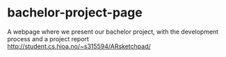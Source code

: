 # bachelor-project-page
A webpage where we present our bachelor project, with the development process and a project report
http://student.cs.hioa.no/~s315594/ARsketchpad/
